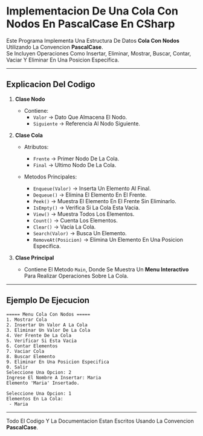 # Implementacion De Una Cola Con Nodos En PascalCase En CSharp

Este Programa Implementa Una Estructura De Datos **Cola Con Nodos** Utilizando La Convencion **PascalCase**.  
Se Incluyen Operaciones Como Insertar, Eliminar, Mostrar, Buscar, Contar, Vaciar Y Eliminar En Una Posicion Especifica.  

---

## Explicacion Del Codigo

1. **Clase Nodo**
   - Contiene:
     - `Valor` → Dato Que Almacena El Nodo.
     - `Siguiente` → Referencia Al Nodo Siguiente.

2. **Clase Cola**
   - Atributos:
     - `Frente` → Primer Nodo De La Cola.
     - `Final` → Ultimo Nodo De La Cola.

   - Metodos Principales:
     - `Enqueue(Valor)` → Inserta Un Elemento Al Final.
     - `Dequeue()` → Elimina El Elemento En El Frente.
     - `Peek()` → Muestra El Elemento En El Frente Sin Eliminarlo.
     - `IsEmpty()` → Verifica Si La Cola Esta Vacia.
     - `View()` → Muestra Todos Los Elementos.
     - `Count()` → Cuenta Los Elementos.
     - `Clear()` → Vacía La Cola.
     - `Search(Valor)` → Busca Un Elemento.
     - `RemoveAt(Posicion)` → Elimina Un Elemento En Una Posicion Especifica.

3. **Clase Principal**
   - Contiene El Metodo `Main`, Donde Se Muestra Un **Menu Interactivo** Para Realizar Operaciones Sobre La Cola.

---

## Ejemplo De Ejecucion

```
===== Menu Cola Con Nodos =====
1. Mostrar Cola
2. Insertar Un Valor A La Cola
3. Eliminar Un Valor De La Cola
4. Ver Frente De La Cola
5. Verificar Si Esta Vacia
6. Contar Elementos
7. Vaciar Cola
8. Buscar Elemento
9. Eliminar En Una Posicion Especifica
0. Salir
Seleccione Una Opcion: 2
Ingrese El Nombre A Insertar: Maria
Elemento 'Maria' Insertado.

Seleccione Una Opcion: 1
Elementos En La Cola:
 - Maria
```

---

Todo El Codigo Y La Documentacion Estan Escritos Usando La Convencion **PascalCase**.